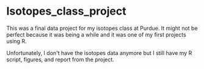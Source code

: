 # Isotopes_class_project
This was a final data project for my  isotopes class at Purdue. It might not be perfect because it was being a while and it was one of my first projects using R.

Unfortunately, I don't have the isotopes data anymore but I still have my R script, figures, and report from the project.
